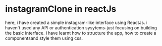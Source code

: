 # instagramClone in reactJs
 here, i have created a simple instagram-like interface using ReactJs. i haven't used any API or authentication sysytems-just focusing on building the basic interface. i have learnt how to structure the app, how to create a componentsand style them using css.
